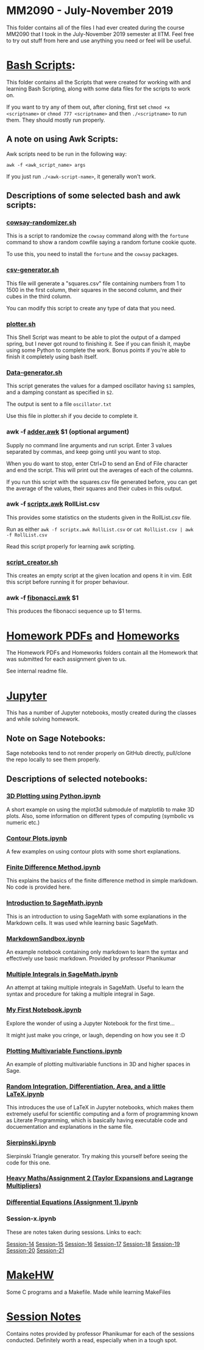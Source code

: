 # MM2090 - July-November 2019
This folder contains all of the files I had ever created during the course MM2090 that I took in the July-November 2019 semester at IITM. Feel free to try out stuff from here and use anything you need or feel will be useful.

# [Bash Scripts](Bash%20Scripts):

This folder contains all the Scripts that were created for working with and learning Bash Scripting, along with some data files for the scripts to work on.

If you want to try any of them out, after cloning, first set `chmod +x <scriptname>` or `chmod 777 <scriptname>` and then `./<scriptname>` to run them. They should mostly run properly.

## A note on using Awk Scripts:

Awk scripts need to be run in the following way:

`awk -f <awk_script_name> args`

If you just run `./<awk-script-name>`, it generally won't work.

## Descriptions of some selected bash and awk scripts:

### [cowsay-randomizer.sh](Bash%20Scripts/cowsay-randomizer.sh)

This is a script to randomize the `cowsay` command along with the `fortune` command to show a random cowfile saying a random fortune cookie quote.

To use this, you need to install the `fortune` and the `cowsay` packages.

### [csv-generator.sh](Bash%20Scripts/csv-generator.sh)

This file will generate a "squares.csv" file containing numbers from 1 to 1500 in the first column, their squares in the second column, and their cubes in the third column.

You can modify this script to create any type of data that you need.

### [plotter.sh](Bash%20Scripts/plotter.sh)

This Shell Script was meant to be able to plot the output of a damped spring, but I never got round to finishing it. See if you can finish it, maybe using some Python to complete the work. Bonus points if you're able to finish it completely using bash itself.

### [Data-generator.sh](Bash%20Scripts/Data-generator.sh)

This script generates the values for a damped oscillator having `$1` samples, and a damping constant as specified in `$2`.

The output is sent to a file `oscillator.txt`

Use this file in plotter.sh if you decide to complete it. 

### awk -f [adder.awk](Bash%20Scripts/adder.awk) $1 (optional argument)

Supply no command line arguments and run script.
Enter 3 values separated by commas, and keep going until you want to stop.

When you do want to stop, enter Ctrl+D to send an End of File character and end the script.
This will print out the averages of each of the columns.

If you run this script with the squares.csv file generated before, you can get the average of the values, their squares and their cubes in this output.

### awk -f [scriptx.awk](Bash%20Scripts/scriptx.awk) RollList.csv

This provides some statistics on the students given in the RollList.csv file.

Run as either `awk -f scriptx.awk RollList.csv` or `cat RollList.csv | awk -f RollList.csv`

Read this script properly for learning awk scripting.

### [script\_creator.sh](Bash%20Scripts/script_creator.sh) <scriptname>

This creates an empty script at the given location and opens it in vim. Edit this script before running it for proper behaviour.

### awk -f [fibonacci.awk](Bash%20Scripts/fibonacci.awk) $1

This produces the fibonacci sequence up to $1 terms.

# [Homework PDFs](Homework%20PDFs) and [Homeworks](Homeworks)

The Homework PDFs and Homeworks folders contain all the Homework that was submitted for each assignment given to us.

See internal readme file.

# [Jupyter](Jupyter)

This has a number of Jupyter notebooks, mostly created during the classes and while solving homework.

## Note on Sage Notebooks:

Sage notebooks tend to not render properly on GitHub directly, pull/clone the repo locally to see them properly.

## Descriptions of selected notebooks:

### [3D Plotting using Python.ipynb](Jupyter/3D%20Plotting%20using%20Python.ipynb)

A short example on using the mplot3d submodule of matplotlib to make 3D plots.
Also, some information on different types of computing (symbolic vs numeric etc.)

### [Contour Plots.ipynb](Jupyter/Contour%20Plots.ipynb)

A few examples on using contour plots with some short explanations.

### [Finite Difference Method.ipynb](Jupyter/Finite%20Difference%20Method.ipynb)

This explains the basics of the finite difference method in simple markdown. No code is provided here.

### [Introduction to SageMath.ipynb](Jupyter/Introduction%20to%20SageMath.ipynb)

This is an introduction to using SageMath with some explanations in the Markdown cells. It was used while learning basic SageMath.

### [MarkdownSandbox.ipynb](Jupyter/MarkdownSandbox.ipynb)

An example notebook containing only markdown to learn the syntax and effectively use basic markdown. Provided by professor Phanikumar

### [Multiple Integrals in SageMath.ipynb](Jupyter/Multiple%20Integrals.ipynb)

An attempt at taking multiple integrals in SageMath. Useful to learn the syntax and procedure for taking a multiple integral in Sage.

### [My First Notebook.ipynb](Jupyter/My%20First%20Notebook.ipynb)

Explore the wonder of using a Jupyter Notebook for the first time...

It might just make you cringe, or laugh, depending on how you see it :D

### [Plotting Multivariable Functions.ipynb](Jupyter/Plotting%20Multivariable%20Functions.ipynb)

An example of plotting multivariable functions in 3D and higher spaces in Sage.

### [Random Integration, Differentiation, Area, and a little LaTeX.ipynb](Jupyter/Random%20Integration%2C%20Differentiation%2C%20Area%2C%20and%20a%20little%20LaTeX.ipynb)

This introduces the use of LaTeX in Jupyter notebooks, which makes them extremely useful for scientific computing and a form of programming known as Literate Programming, which is basically having executable code and docuementation and explanations in the same file.

### [Sierpinski.ipynb](Jupyter/Sierpinski.ipynb)

Sierpinski Triangle generator. Try making this yourself before seeing the code for this one.

### [Heavy Maths/Assignment 2 (Taylor Expansions and Lagrange Multipliers)](Jupyter/Heavy-Maths/Assignment%202%20(Taylor%20Expansions%20and%20Lagrange%20Multipliers).ipynb)

### [Differential Equations (Assignment 1).ipynb](Jupyter/Differential%20Equations%20(Assignment%201).ipynb)

### Session-x.ipynb

These are notes taken during sessions. Links to each:

[Session-14](Jupyter/Session-14.ipynb)
[Session-15](Jupyter/Session-15.ipynb)
[Session-16](Jupyter/Session-16.ipynb)
[Session-17](Jupyter/Session-17.ipynb)
[Session-18](Jupyter/Session-18.ipynb)
[Session-19](Jupyter/Session-19.ipynb)
[Session-20](Jupyter/Session-20.ipynb)
[Session-21](Jupyter/Session-21.ipynb)

# [MakeHW](MakeHW)

Some C programs and a Makefile. Made while learning MakeFiles

# [Session Notes](Session%20Notes)

Contains notes provided by professor Phanikumar for each of the sessions conducted.
Definitely worth a read, especially when in a tough spot.
